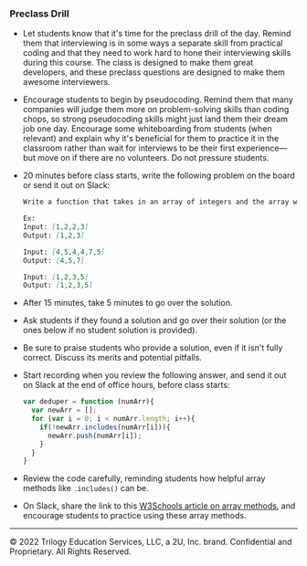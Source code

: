 ### Preclass Drill

* Let students know that it's time for the preclass drill of the day. Remind them that interviewing is in some ways a separate skill from practical coding and that they need to work hard to hone their interviewing skills during this course. The class is designed to make them great developers, and these preclass questions are designed to make them awesome interviewers.

* Encourage students to begin by pseudocoding. Remind them that many companies will judge them more on problem-solving skills than coding chops, so strong pseudocoding skills might just land them their dream job one day. Encourage some whiteboarding from students (when relevant) and explain why it's beneficial for them to practice it in the classroom rather than wait for interviews to be their first experience&mdash;but move on if there are no volunteers. Do not pressure students.

* 20 minutes before class starts, write the following problem on the board or send it out on Slack:

  ```md
  Write a function that takes in an array of integers and the array with duplicates removed

  Ex:
  Input: [1,2,2,3]
  Output: [1,2,3]

  Input: [4,5,4,4,7,5]
  Output: [4,5,7]

  Input: [1,2,3,5]
  Output: [1,2,3,5]
  ```
 
* After 15 minutes, take 5 minutes to go over the solution.

* Ask students if they found a solution and go over their solution (or the ones below if no student solution is provided). 

* Be sure to praise students who provide a solution, even if it isn't fully correct. Discuss its merits and potential pitfalls.

* Start recording when you review the following answer, and send it out on Slack at the end of office hours, before class starts:

  ```js
  var deduper = function (numArr){
    var newArr = [];
    for (var i = 0; i < numArr.length; i++){
      if(!newArr.includes(numArr[i])){
        newArr.push(numArr[i]);
      }
    }
  }
  ```

* Review the code carefully, reminding students how helpful array methods like `.includes()` can be. 

* On Slack, share the link to this [W3Schools article on array methods](https://www.w3schools.com/jsref/jsref_obj_array.asp), and encourage students to practice using these array methods.

---

© 2022 Trilogy Education Services, LLC, a 2U, Inc. brand. Confidential and Proprietary. All Rights Reserved.

